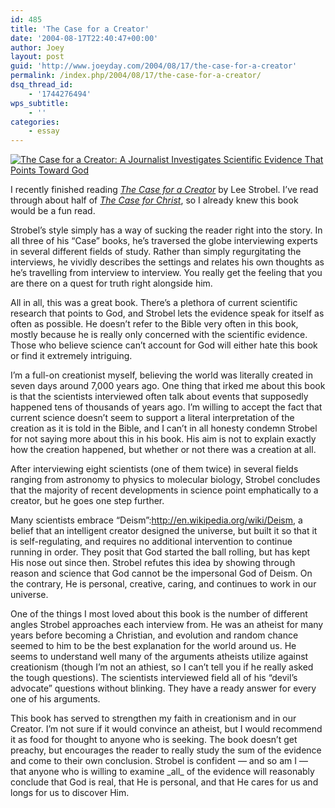 ```yaml
---
id: 485
title: 'The Case for a Creator'
date: '2004-08-17T22:40:47+00:00'
author: Joey
layout: post
guid: 'http://www.joeyday.com/2004/08/17/the-case-for-a-creator'
permalink: /index.php/2004/08/17/the-case-for-a-creator/
dsq_thread_id:
    - '1744276494'
wps_subtitle:
    - ''
categories:
    - essay
---
```


[![The Case for a Creator: A Journalist Investigates Scientific Evidence That Points Toward God](http://images.amazon.com/images/P/0310241448.01._SCMZZZZZZZ_.jpg)](http://www.amazon.com/exec/obidos/redirect?tag=joeyday-20%26link_code=xm2%26camp=2025%26creative=165953%26path=http://www.amazon.com/gp/redirect.html%253fASIN=0310241448%2526location=/o/ASIN/0310241448%25253FSubscriptionId=09XQMBPM9EDAPGEVZ3R2 "View product details at Amazon")

I recently finished reading <cite>[The Case for a Creator](http://www.amazon.com/exec/obidos/redirect?tag=joeyday-20%26link_code=xm2%26camp=2025%26creative=165953%26path=http://www.amazon.com/gp/redirect.html%253fASIN=0310241448%2526location=/o/ASIN/0310241448%25253FSubscriptionId=09XQMBPM9EDAPGEVZ3R2 "View product details at Amazon")</cite> by Lee Strobel. I’ve read through about half of <cite>[The Case for Christ](http://www.amazon.com/exec/obidos/redirect?tag=joeyday-20%26link_code=xm2%26camp=2025%26creative=165953%26path=http://www.amazon.com/gp/redirect.html%253fASIN=0310209307%2526location=/o/ASIN/0310209307%25253FSubscriptionId=09XQMBPM9EDAPGEVZ3R2 "View product details at Amazon")</cite>, so I already knew this book would be a fun read.

Strobel’s style simply has a way of sucking the reader right into the story. In all three of his “Case” books, he’s traversed the globe interviewing experts in several different fields of study. Rather than simply regurgitating the interviews, he vividly describes the settings and relates his own thoughts as he’s travelling from interview to interview. You really get the feeling that you are there on a quest for truth right alongside him.

All in all, this was a great book. There’s a plethora of current scientific research that points to God, and Strobel lets the evidence speak for itself as often as possible. He doesn’t refer to the Bible very often in this book, mostly because he is really only concerned with the scientific evidence. Those who believe science can’t account for God will either hate this book or find it extremely intriguing.

I’m a full-on creationist myself, believing the world was literally created in seven days around 7,000 years ago. One thing that irked me about this book is that the scientists interviewed often talk about events that supposedly happened tens of thousands of years ago. I’m willing to accept the fact that current science doesn’t seem to support a literal interpretation of the creation as it is told in the Bible, and I can’t in all honesty condemn Strobel for not saying more about this in his book. His aim is not to explain exactly how the creation happened, but whether or not there was a creation at all.

After interviewing eight scientists (one of them twice) in several fields ranging from astronomy to physics to molecular biology, Strobel concludes that the majority of recent developments in science point emphatically to a creator, but he goes one step further.

Many scientists embrace “Deism”:http://en.wikipedia.org/wiki/Deism, a belief that an intelligent creator designed the universe, but built it so that it is self-regulating, and requires no additional intervention to continue running in order. They posit that God started the ball rolling, but has kept His nose out since then. Strobel refutes this idea by showing through reason and science that God cannot be the impersonal God of Deism. On the contrary, He is personal, creative, caring, and continues to work in our universe.

One of the things I most loved about this book is the number of different angles Strobel approaches each interview from. He was an atheist for many years before becoming a Christian, and evolution and random chance seemed to him to be the best explanation for the world around us. He seems to understand well many of the arguments atheists utilize against creationism (though I’m not an athiest, so I can’t tell you if he really asked the tough questions). The scientists interviewed field all of his “devil’s advocate” questions without blinking. They have a ready answer for every one of his arguments.

This book has served to strengthen my faith in creationism and in our Creator. I’m not sure if it would convince an atheist, but I would recommend it as food for thought to anyone who is seeking. The book doesn’t get preachy, but encourages the reader to really study the sum of the evidence and come to their own conclusion. Strobel is confident — and so am I — that anyone who is willing to examine \_all\_ of the evidence will reasonably conclude that God is real, that He is personal, and that He cares for us and longs for us to discover Him.